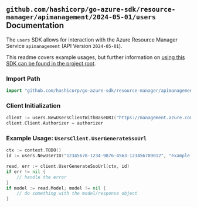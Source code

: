
## `github.com/hashicorp/go-azure-sdk/resource-manager/apimanagement/2024-05-01/users` Documentation

The `users` SDK allows for interaction with the Azure Resource Manager Service `apimanagement` (API Version `2024-05-01`).

This readme covers example usages, but further information on [using this SDK can be found in the project root](https://github.com/hashicorp/go-azure-sdk/tree/main/docs).

### Import Path

```go
import "github.com/hashicorp/go-azure-sdk/resource-manager/apimanagement/2024-05-01/users"
```


### Client Initialization

```go
client := users.NewUsersClientWithBaseURI("https://management.azure.com")
client.Client.Authorizer = authorizer
```


### Example Usage: `UsersClient.UserGenerateSsoUrl`

```go
ctx := context.TODO()
id := users.NewUserID("12345678-1234-9876-4563-123456789012", "example-resource-group", "serviceValue", "userIdValue")

read, err := client.UserGenerateSsoUrl(ctx, id)
if err != nil {
	// handle the error
}
if model := read.Model; model != nil {
	// do something with the model/response object
}
```
